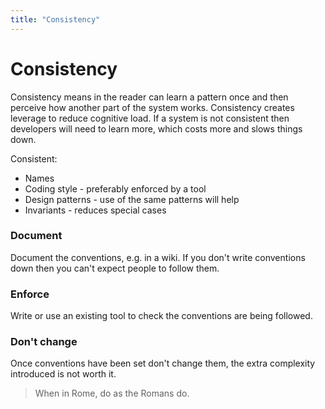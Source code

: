 ```yaml
---
title: "Consistency"
---
```

# Consistency

Consistency means in the reader can learn a pattern once and then perceive how another part of the system works.  Consistency creates leverage to reduce cognitive load.  If a system is not consistent then developers will need to learn more, which costs more and slows things down.

Consistent:
* Names
* Coding style - preferably enforced by a tool
* Design patterns - use of the same patterns will help
* Invariants - reduces special cases

### Document

Document the conventions, e.g. in a wiki.  If you don't write conventions down then you can't expect people to follow them.

### Enforce

Write or use an existing tool to check the conventions are being followed.

### Don't change

Once conventions have been set don't change them, the extra complexity introduced is not worth it.  

> When in Rome, do as the Romans do.

